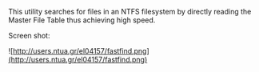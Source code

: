 This utility searches for files in an NTFS filesystem by directly reading the Master File Table thus achieving high speed.

Screen shot:

![http://users.ntua.gr/el04157/fastfind.png](http://users.ntua.gr/el04157/fastfind.png)